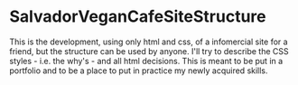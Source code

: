 # SalvadorVeganCafeSiteStructure
 This is the development, using only html and css, of a infomercial site for a friend, but the structure can be used by anyone. I'll try to describe the CSS styles - i.e. the why's - and all html decisions. This is meant to be put in a portfolio and to be a place to put in practice my newly acquired skills.
